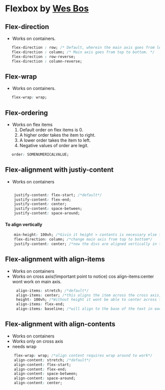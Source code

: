 # Flexbox by [Wes Bos](https://flexbox.io/) 

## Flex-direction 

* Works on containers. 

```css
   flex-direction : row; /* Default, wherein the main axis goes from left to right, cross axis from top to bottom. */
   flex-direction : column; /* Main axis goes from top to bottom. */
   flex-direction : row-reverse; 
   flex-direction : column-reverse;
```

## Flex-wrap

* Works on containers.

```css
   flex-wrap: wrap; 
```

## Flex-ordering

* Works on flex items
  1. Default order on flex items is 0.
  1. A higher order takes the item to right.
  1. A lower order takes the item to left.
  1. Negative values of order are legit.

```css
   order: SOMENUMERICALVALUE;
```

## Flex-alignment with justiy-content

* Works on containers

```css

    justify-content: flex-start; /*default*/
    justify-content: flex-end;
    justify-content: center;
    justify-content: space-between;
    justify-content: space-around;
```
#### To align vertically

```css
    min-height: 100vh; /*Givin it height > contents is necessary else the container will end as soon as items are enclosed.*/
    flex-direction: column; /*change main axis from top to bottom*/
    justify-content: center; /*now the divs are aligned vertically in the center*/
```

## Flex-alignment with align-items

* Works on containers
* Works on cross axis(!important point to notice) cos align-items:center wont work on main axis.

```css
     align-items: stretch; /*default*/
     align-items: center; /*this aligns the item across the cross axis, not the main axis, so give container some height*/
     height: 100vh; /*Without height it wont be able to center across the cross axis.*/
     align-items: flex-end;
     align-items: baseline; /*will align to the base of the text in each box*/
```
## Flex-alignment with align-contents

* Works on containers
* Works only on cross axis
* needs wrap

```css
    flex-wrap: wrap; /*align content requires wrap around to work*/
    align-content: stretch; /*default*/
    align-content: flex-start;
    align-content: flex-end;
    align-content: space-between;
    align-content: space-around;
    align-content: center;
```

